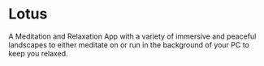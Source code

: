 # Lotus
A Meditation and Relaxation App with a variety of immersive and peaceful landscapes to either meditate on or run in the background of your PC to keep you relaxed.
